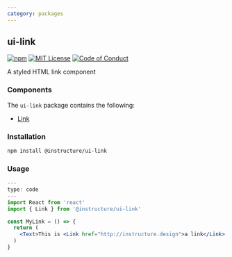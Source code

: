 ```yaml
---
category: packages
---
```


## ui-link

[![npm][npm]][npm-url]
[![MIT License][license-badge]][license]
[![Code of Conduct][coc-badge]][coc]

A styled HTML link component

### Components

The `ui-link` package contains the following:

- [Link](#Link)

### Installation

```sh
npm install @instructure/ui-link
```

### Usage

```jsx
---
type: code
---
import React from 'react'
import { Link } from '@instructure/ui-link'

const MyLink = () => {
  return (
    <Text>This is <Link href="http://instructure.design">a link</Link>!</Text>
  )
}
```

[npm]: https://img.shields.io/npm/v/@instructure/ui-link.svg
[npm-url]: https://npmjs.com/package/@instructure/ui-link
[license-badge]: https://img.shields.io/npm/l/instructure-ui.svg?style=flat-square
[license]: https://github.com/instructure/instructure-ui/blob/master/LICENSE
[coc-badge]: https://img.shields.io/badge/code%20of-conduct-ff69b4.svg?style=flat-square
[coc]: https://github.com/instructure/instructure-ui/blob/master/CODE_OF_CONDUCT.md
